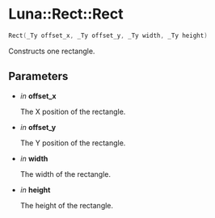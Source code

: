 # Luna::Rect::Rect

```c++
Rect(_Ty offset_x, _Ty offset_y, _Ty width, _Ty height)
```

Constructs one rectangle. 



## Parameters
* *in* **offset_x**

    The X position of the rectangle. 

* *in* **offset_y**

    The Y position of the rectangle. 

* *in* **width**

    The width of the rectangle. 

* *in* **height**

    The height of the rectangle. 

